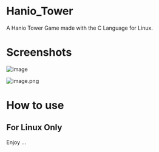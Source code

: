 # Hanio_Tower
A Hanio Tower Game made with the C Language for Linux.

# Screenshots

![image](https://trello.com/1/cards/5fc37ac7ebb86d58a781eef0/attachments/61413b5a7e44ea1288e7fb0b/download/image.png)

![image.png](https://trello-attachments.s3.amazonaws.com/5f066448ad4865740ae83658/5fc37ac7ebb86d58a781eef0/f6e80c3acb5fa6f3bc4f5b0636969be0/image.png) 

# How to use
## For Linux Only

Enjoy ...
